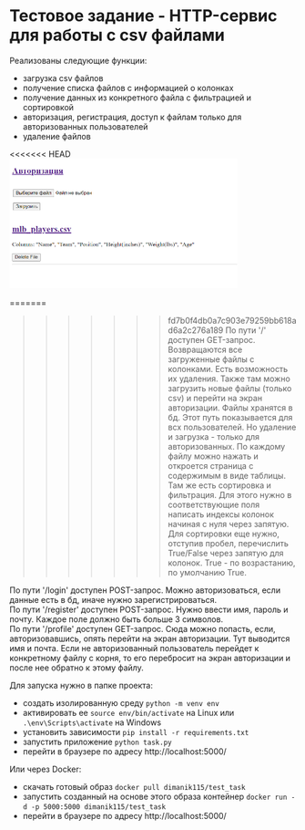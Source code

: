 # Тестовое задание - HTTP-сервис для работы с csv файлами
Реализованы следующие функции:
- загрузка csv файлов
- получение списка файлов с информацией о колонках
- получение данных из конкретного файла с фильтрацией и сортировкой
- авторизация, регистрация, доступ к файлам только для авторизованных пользователей
- удаление файлов

<<<<<<< HEAD
<img src="pic.png" width="400">  

=======
>>>>>>> fd7b0f4db0a7c903e79259bb618ad6a2c276a189
По пути '/' доступен GET-запрос. Возвращаются все загруженные файлы с колонками. Есть возможность их удаления.
Также там можно загрузить новые файлы (только csv) и перейти на экран авторизации. Файлы хранятся в бд. Этот путь показывается для всх пользователей. Но удаление и загрузка - только для авторизованных.
По каждому файлу можно нажать и откроется страница с содержимым в виде таблицы. Там же есть сортировка и фильтрация.
Для этого нужно в соответствующие поля написать индексы колонок начиная с нуля через запятую. 
Для сортировки еще нужно, отступив пробел, перечислить True/False через запятую для колонок. True - по возрастанию, по умолчанию True.

По пути '/login' доступен POST-запрос. Можно авторизоваться, если данные есть в бд, иначе нужно зарегистрироваться.  
По пути '/register' доступен POST-запрос. Нужно ввести имя, пароль и почту. Каждое поле должно быть больше 3 символов.  
По пути '/profile' доступен GET-запрос. Сюда можно попасть, если, авторизовавшись, опять перейти на экран авторизации. Тут выводится имя и почта.
Если не авторизованный пользователь перейдет к конкретному файлу с корня, то его перебросит на экран авторизации и после нее обратно к этому файлу.

Для запуска нужно в папке проекта:

- создать изолированную среду ```python -m venv env```
- активировать ее ```source env/bin/activate``` на Linux или ```.\env\Scripts\activate``` на Windows
- установить зависимости ```pip install -r requirements.txt```
- запустить приложение ```python task.py```
- перейти в браузере по адресу http://localhost:5000/  

Или через Docker:
- скачать готовый образ ```docker pull dimanik115/test_task```
- запустить созданный на основе этого образа контейнер ```docker run -d -p 5000:5000 dimanik115/test_task```
- перейти в браузере по адресу http://localhost:5000/